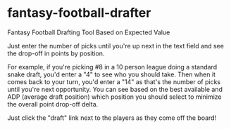 fantasy-football-drafter
========================

Fantasy Football Drafting Tool Based on Expected Value

Just enter the number of picks until you're up next in the text field and see the drop-off in points by position.

For example, if you're picking #8 in a 10 person league doing a standard snake draft, you'd enter a "4" to see who you should take.
Then when it comes back to your turn, you'd enter a "14" as that's the number of picks until you're next opportunity.
You can see based on the best available and ADP (average draft position) which position you should select to minimize the overall point drop-off delta.

Just click the "draft" link next to the players as they come off the board!
